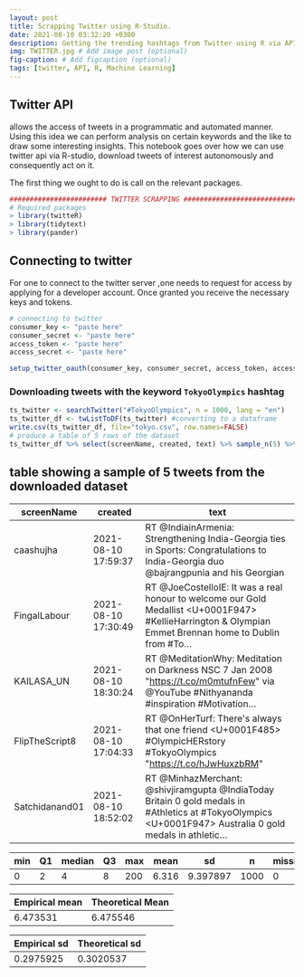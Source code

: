 ```yaml
---
layout: post
title: Scrapping Twitter using R-Studio.
date: 2021-08-10 03:32:20 +0300
description: Getting the trending hashtags from Twitter using R via API. # Add post description (optional)
img: TWITTER.jpg # Add image post (optional)
fig-caption: # Add figcaption (optional)
tags: [twitter, API, R, Machine Learning]
---
```

## Twitter API
allows the access of tweets in a programmatic and automated manner.
Using this idea we can perform analysis on certain keywords and the like to
draw some interesting insights. This notebook goes over how we can use twitter api via R-studio,
download tweets of interest autonomously and consequently act on it.

The first thing we ought to do is call on the relevant packages.
```r
######################## TWITTER SCRAPPING ###################################
# Required packages
> library(twitteR)
> library(tidytext)
> library(pander)
```
## Connecting to twitter
For one to connect to the twitter server ,one needs to request for access by applying for a developer account. Once granted you receive the necessary keys and tokens.
```r
# connecting to twitter
consumer_key <- "paste here"
consumer_secret <- "paste here"
access_token <- "paste here"
access_secret <- "paste here"

setup_twitter_oauth(consumer_key, consumer_secret, access_token, access_secret)
```       
### Downloading tweets with the keyword ```TokyoOlympics``` hashtag

```r
ts_twitter <- searchTwitter("#TokyoOlympics", n = 1000, lang = "en")
ts_twitter_df <- twListToDF(ts_twitter) #converting to a dataframe
write.csv(ts_twitter_df, file="tokyo.csv", row.names=FALSE)
# produce a table of 5 rows of the dataset
ts_twitter_df %>% select(screenName, created, text) %>% sample_n(5) %>% pander(.)
```
## table showing a sample of 5 tweets from the downloaded dataset 

 |  screenName     |       created     |              text                |
 |-----------------|-------------------|----------------------------------|
 |  caashujha   |  2021-08-10 17:59:37 | RT @IndiainArmenia: Strengthening India-Georgia ties in Sports: Congratulations to India-Georgia duo @bajrangpunia and his Georgian |
 | FingalLabour| 2021-08-10 17:30:49 |RT @JoeCostelloIE: It was a real honour to welcome our Gold Medallist <U+0001F947> #KellieHarrington &amp; Olympian Emmet Brennan home to  Dublin from #To… |
|  KAILASA_UN   |  2021-08-10 18:30:24 | RT @MeditationWhy: Meditation on Darkness NSC 7 Jan 2008 "https://t.co/m0mtufnFew" via @YouTube   #Nithyananda #inspiration #Motivation… |                                             
  |  FlipTheScript8 | 2021-08-10 17:04:33 | RT @OnHerTurf: There's always that one friend <U+0001F485> #OlympicHERstory #TokyoOlympics "https://t.co/hJwHuxzbRM" |                                            
 |   Satchidanand01  | 2021-08-10 18:52:02 |  RT @MinhazMerchant: @shivjiramgupta @IndiaToday Britain 0 gold medals in  #Athletics at #TokyoOlympics <U+0001F947> Australia 0 gold medals in athletic… | 
 
 
 
 

 
 
 
 |min |Q1 |median |Q3 |max |mean |sd |n |missing|
 |-------|--------|-----|----|----|----|-----|--------|------|
|0 |2 |4 |8 |200 |6.316 |9.397897 |1000| 0|


|Empirical mean|Theoretical Mean|
|-----|------|
|6.473531| 6.475546|


|Empirical sd|Theoretical sd|
|------|------|
|0.2975925|0.3020537|
                                         
                                          
